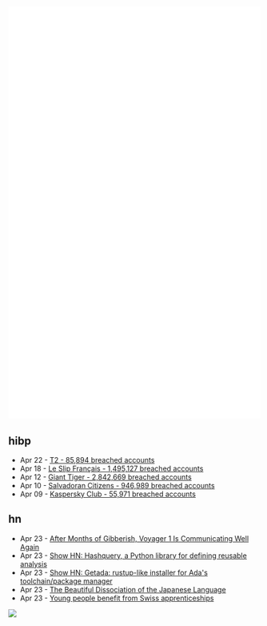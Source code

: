 ![Metrics](https://raw.githubusercontent.com/phixion/phixion/master/metrics.svg)

## hibp

<!--
for https://github.com/phixion/phixion/blob/main/.github/workflows/feeds.yml
-->
<!--START_SECTION:haveibeenpwnd-->
- Apr 22 - [T2 - 85,894 breached accounts](https://haveibeenpwned.com/PwnedWebsites#T2)
- Apr 18 - [Le Slip Français - 1,495,127 breached accounts](https://haveibeenpwned.com/PwnedWebsites#LeSlipFrancais)
- Apr 12 - [Giant Tiger - 2,842,669 breached accounts](https://haveibeenpwned.com/PwnedWebsites#GiantTiger)
- Apr 10 - [Salvadoran Citizens - 946,989 breached accounts](https://haveibeenpwned.com/PwnedWebsites#SalvadoranCitizens)
- Apr 09 - [Kaspersky Club - 55,971 breached accounts](https://haveibeenpwned.com/PwnedWebsites#KasperskyClub)
<!--END_SECTION:haveibeenpwnd-->

## hn

<!--
for https://github.com/phixion/phixion/blob/main/.github/workflows/feeds.yml
-->
<!--START_SECTION:hn-->
- Apr 23 - [After Months of Gibberish, Voyager 1 Is Communicating Well Again](https://www.scientificamerican.com/article/after-months-of-gibberish-voyager-1-is-communicating-well-again/)
- Apr 23 - [Show HN: Hashquery, a Python library for defining reusable analysis](https://hashquery.dev/)
- Apr 23 - [Show HN: Getada: rustup-like installer for Ada's toolchain/package manager](https://getada.dev)
- Apr 23 - [The Beautiful Dissociation of the Japanese Language](https://aethermug.com/posts/the-beautiful-dissociation-of-the-japanese-language)
- Apr 23 - [Young people benefit from Swiss apprenticeships](https://www.nature.com/articles/d41586-024-01102-8)
<!--END_SECTION:hn-->

<!--
for https://yhype.me
-->
![](https://hit.yhype.me/github/profile?user_id=13013670)
